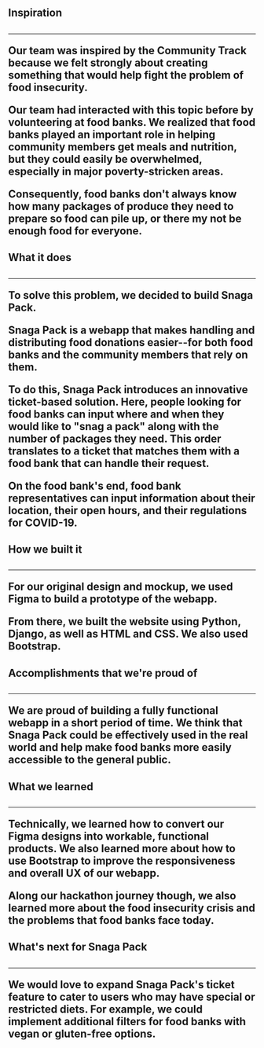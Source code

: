 <h2>Inspiration<h2/><hr />
Our team was inspired by the Community Track because we felt strongly about creating something that would help fight the problem of food insecurity.

Our team had interacted with this topic before by volunteering at food banks. We realized that food banks played an important role in helping community members get meals and nutrition, but they could easily be overwhelmed, especially in major poverty-stricken areas.

Consequently, food banks don't always know how many packages of produce they need to prepare so food can pile up, or there my not be enough food for everyone.

<h2>What it does<h2/><hr />
To solve this problem, we decided to build Snaga Pack.

Snaga Pack is a webapp that makes handling and distributing food donations easier--for both food banks and the community members that rely on them.

To do this, Snaga Pack introduces an innovative ticket-based solution. Here, people looking for food banks can input where and when they would like to "snag a pack" along with the number of packages they need. This order translates to a ticket that matches them with a food bank that can handle their request.

On the food bank's end, food bank representatives can input information about their location, their open hours, and their regulations for COVID-19.

<h2>How we built it<h2/><hr />
For our original design and mockup, we used Figma to build a prototype of the webapp.

From there, we built the website using Python, Django, as well as HTML and CSS. We also used Bootstrap.

<h2>Accomplishments that we're proud of<h2/><hr />
We are proud of building a fully functional webapp in a short period of time. We think that Snaga Pack could be effectively used in the real world and help make food banks more easily accessible to the general public.

<h2>What we learned<h2/><hr />
Technically, we learned how to convert our Figma designs into workable, functional products. We also learned more about how to use Bootstrap to improve the responsiveness and overall UX of our webapp.

Along our hackathon journey though, we also learned more about the food insecurity crisis and the problems that food banks face today.
<h2/>
<h2>What's next for Snaga Pack<h2/><hr />
We would love to expand Snaga Pack's ticket feature to cater to users who may have special or restricted diets. For example, we could implement additional filters for food banks with vegan or gluten-free options.
